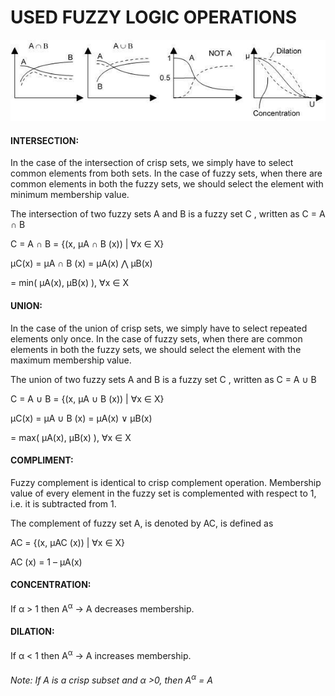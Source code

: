 # USED FUZZY LOGIC OPERATIONS
![Different Fuzzy operations](image/fuzzy.jpg)

#### INTERSECTION:

In the case of the intersection of crisp sets, we simply have to select common elements from both sets. In the case of fuzzy sets, when there are common elements in both the fuzzy sets, we should select the element with minimum membership value.

The intersection of two fuzzy sets A and B is a fuzzy set C , written as C = A ∩ B

C = A ∩ B = {(x, μA ∩ B (x)) | ∀x ∈ X}

μC(x) = μA ∩ B (x) = μA(x) ⋀ μB(x)

= min( μA(x), μB(x) ), ∀x ∈ X

#### UNION:
In the case of the union of crisp sets, we simply have to select repeated elements only once. In the case of fuzzy sets, when there are common elements in both the fuzzy sets, we should select the element with the maximum membership value.

The union of two fuzzy sets A and B is a fuzzy set C , written as C = A ∪ B

C = A ∪ B = {(x, μA ∪ B (x)) | ∀x ∈ X}

μC(x) = μA ∪ B (x) = μA(x) ∨ μB(x)

= max( μA(x), μB(x) ), ∀x ∈ X

#### COMPLIMENT:
Fuzzy complement is identical to crisp complement operation. Membership value of every element in the fuzzy set is complemented with respect to 1, i.e. it is subtracted from 1.

The complement of fuzzy set A, is denoted by AC, is defined as

AC = {(x, μAC (x)) | ∀x ∈ X}

AC (x) = 1 – μA(x)

#### CONCENTRATION:

If α > 1 then A<sup>α</sup> → A decreases membership.

#### DILATION:

If α < 1 then A<sup>α</sup> → A increases membership.


###### Note: If A is a crisp subset and α >0, then A<sup>α</sup> = A


